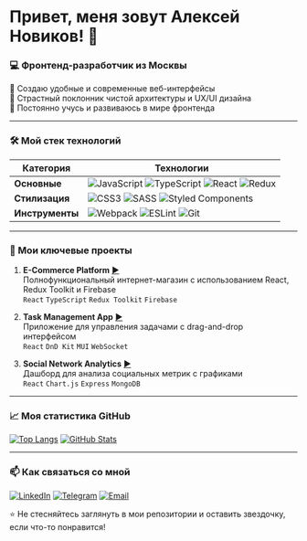 # Привет, меня зовут Алексей Новиков! 👋
### 💻 Фронтенд-разработчик из Москвы

🚀 Создаю удобные и современные веб-интерфейсы  
🎨 Страстный поклонник чистой архитектуры и UX/UI дизайна  
🌱 Постоянно учусь и развиваюсь в мире фронтенда

---

### 🛠️ Мой стек технологий

| Категория       | Технологии                                                                                                                                                                                                                                                                                                                                 |
|-----------------|--------------------------------------------------------------------------------------------------------------------------------------------------------------------------------------------------------------------------------------------------------------------------------------------------------------------------------------------|
| **Основные**    | ![JavaScript](https://img.shields.io/badge/-JavaScript-F7DF1E?logo=javascript&logoColor=black) ![TypeScript](https://img.shields.io/badge/-TypeScript-3178C6?logo=typescript&logoColor=white) ![React](https://img.shields.io/badge/-React-61DAFB?logo=react&logoColor=black) ![Redux](https://img.shields.io/badge/-Redux-764ABC?logo=redux) |
| **Стилизация**  | ![CSS3](https://img.shields.io/badge/-CSS3-1572B6?logo=css3) ![SASS](https://img.shields.io/badge/-SASS-CC6699?logo=sass) ![Styled Components](https://img.shields.io/badge/-Styled%20Components-DB7093?logo=styled-components)                                                                                                              |
| **Инструменты**  | ![Webpack](https://img.shields.io/badge/-Webpack-8DD6F9?logo=webpack) ![ESLint](https://img.shields.io/badge/-ESLint-4B32C3?logo=eslint) ![Git](https://img.shields.io/badge/-Git-F05032?logo=git)                                                                                                                                          |

---

### 🚀 Мои ключевые проекты

1. **E-Commerce Platform** [▶️](https://example.com)  
   Полнофункциональный интернет-магазин с использованием React, Redux Toolkit и Firebase  
   `React` `TypeScript` `Redux Toolkit` `Firebase`

2. **Task Management App** [▶️](https://example.com)  
   Приложение для управления задачами с drag-and-drop интерфейсом  
   `React` `DnD Kit` `MUI` `WebSocket`

3. **Social Network Analytics** [▶️](https://example.com)  
   Дашборд для анализа социальных метрик с графиками  
   `React` `Chart.js` `Express` `MongoDB`

---

### 📈 Моя статистика GitHub

[![Top Langs](https://github-readme-stats.vercel.app/api/top-langs/?username=username&layout=compact&theme=radical)](https://github.com/username)
[![GitHub Stats](https://github-readme-stats.vercel.app/api?username=username&show_icons=true&theme=radical)](https://github.com/username)

---

### 📫 Как связаться со мной

[![LinkedIn](https://img.shields.io/badge/-LinkedIn-0A66C2?logo=linkedin)](https://linkedin.com/in/username)
[![Telegram](https://img.shields.io/badge/-Telegram-26A5E4?logo=telegram)](https://t.me/username)
[![Email](https://img.shields.io/badge/-Email-EA4335?logo=gmail)](mailto:example@mail.com)

⭐ Не стесняйтесь заглянуть в мои репозитории и оставить звездочку, если что-то понравится!
